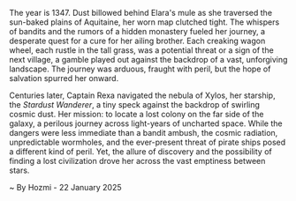 
The year is 1347.  Dust billowed behind Elara's mule as she traversed the sun-baked plains of Aquitaine, her worn map clutched tight.  The whispers of bandits and the rumors of a hidden monastery fueled her journey, a desperate quest for a cure for her ailing brother. Each creaking wagon wheel, each rustle in the tall grass, was a potential threat or a sign of the next village, a gamble played out against the backdrop of a vast, unforgiving landscape.  The journey was arduous, fraught with peril, but the hope of salvation spurred her onward.

Centuries later, Captain Rexa navigated the nebula of Xylos, her starship, the *Stardust Wanderer*, a tiny speck against the backdrop of swirling cosmic dust.  Her mission: to locate a lost colony on the far side of the galaxy, a perilous journey across light-years of uncharted space.  While the dangers were less immediate than a bandit ambush, the cosmic radiation, unpredictable wormholes, and the ever-present threat of pirate ships posed a different kind of peril.  Yet, the allure of discovery and the possibility of finding a lost civilization drove her across the vast emptiness between stars.

~ By Hozmi - 22 January 2025
